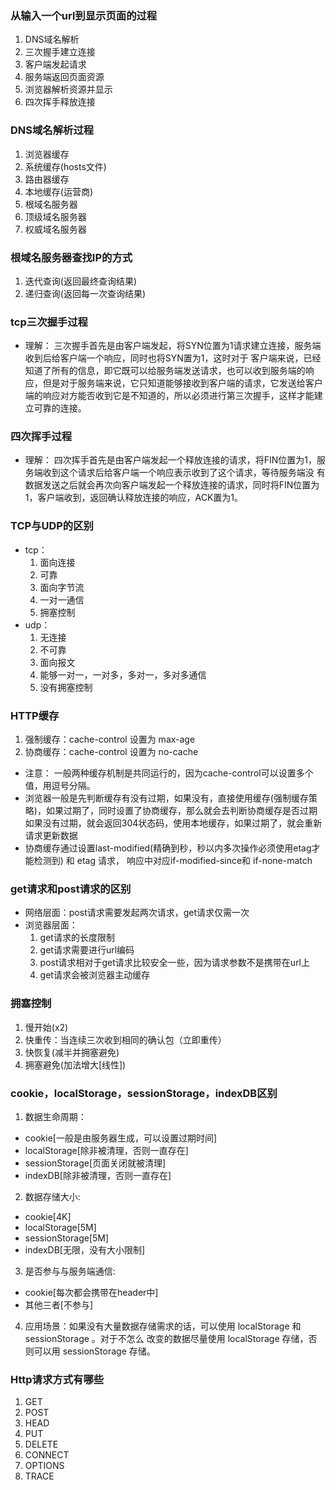 ### 从输入一个url到显示页面的过程 ###
1. DNS域名解析
2. 三次握手建立连接
3. 客户端发起请求
4. 服务端返回页面资源
5. 浏览器解析资源并显示
6. 四次挥手释放连接


### DNS域名解析过程 ###
1. 浏览器缓存
2. 系统缓存(hosts文件)
3. 路由器缓存
4. 本地缓存(运营商)
5. 根域名服务器
6. 顶级域名服务器
7. 权威域名服务器


### 根域名服务器查找IP的方式 ###
1. 迭代查询(返回最终查询结果)
2. 递归查询(返回每一次查询结果)


### tcp三次握手过程 ###
- 理解： 三次握手首先是由客户端发起，将SYN位置为1请求建立连接，服务端收到后给客户端一个响应，同时也将SYN置为1，这时对于
  客户端来说，已经知道了所有的信息，即它既可以给服务端发送请求，也可以收到服务端的响应，但是对于服务端来说，它只知道能够接收到客户端的请求，它发送给客户端的响应对方能否收到它是不知道的，所以必须进行第三次握手，这样才能建立可靠的连接。


### 四次挥手过程 ###
- 理解： 四次挥手首先是由客户端发起一个释放连接的请求，将FIN位置为1，服务端收到这个请求后给客户端一个响应表示收到了这个请求，等待服务端没
  有数据发送之后就会再次向客户端发起一个释放连接的请求，同时将FIN位置为1，客户端收到，返回确认释放连接的响应，ACK置为1。


### TCP与UDP的区别 ###
- tcp：
  1. 面向连接
  2. 可靠
  3. 面向字节流
  4. 一对一通信
  5. 拥塞控制
- udp：
  1. 无连接
  2. 不可靠
  3. 面向报文
  4. 能够一对一，一对多，多对一，多对多通信
  5. 没有拥塞控制


### HTTP缓存 ###
1. 强制缓存：cache-control 设置为 max-age
2. 协商缓存：cache-control 设置为 no-cache
  - 注意： 一般两种缓存机制是共同运行的，因为cache-control可以设置多个值，用逗号分隔。
  - 浏览器一般是先判断缓存有没有过期，如果没有，直接使用缓存(强制缓存策略)，如果过期了，同时设置了协商缓存，那么就会去判断协商缓存是否过期
    如果没有过期，就会返回304状态码，使用本地缓存，如果过期了，就会重新请求更新数据
  - 协商缓存通过设置last-modified(精确到秒，秒以内多次操作必须使用etag才能检测到) 和 etag 请求， 响应中对应if-modified-since和
    if-none-match


### get请求和post请求的区别 ###
- 网络层面：post请求需要发起两次请求，get请求仅需一次
- 浏览器层面：
  1. get请求的长度限制
  2. get请求需要进行url编码
  3. post请求相对于get请求比较安全一些，因为请求参数不是携带在url上
  4. get请求会被浏览器主动缓存


### 拥塞控制 ###
1. 慢开始(x2)
2. 快重传：当连续三次收到相同的确认包（立即重传）
3. 快恢复(减半并拥塞避免)
4. 拥塞避免(加法增大[线性])


### cookie，localStorage，sessionStorage，indexDB区别 ###
1. 数据生命周期：
  - cookie[一般是由服务器生成，可以设置过期时间]
  - localStorage[除非被清理，否则一直存在]
  - sessionStorage[页面关闭就被清理]
  - indexDB[除非被清理，否则一直存在]
2. 数据存储大小:
  - cookie[4K]
  - localStorage[5M]
  - sessionStorage[5M]
  - indexDB[无限，没有大小限制]
3. 是否参与与服务端通信:
  - cookie[每次都会携带在header中]
  - 其他三者[不参与]
4. 应用场景：如果没有大量数据存储需求的话，可以使用 localStorage 和 sessionStorage 。对于不怎么
   改变的数据尽量使用 localStorage 存储，否则可以用 sessionStorage 存储。


### Http请求方式有哪些 ###
1. GET
2. POST
3. HEAD
4. PUT
5. DELETE
6. CONNECT
7. OPTIONS
8. TRACE
